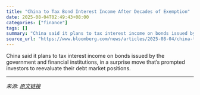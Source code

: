 ```yaml
---
title: "China to Tax Bond Interest Income After Decades of Exemption"
date: 2025-08-04T02:49:43+08:00
categories: ["finance"]
tags: []
summary: "China said it plans to tax interest income on bonds issued by the government and financial institutions, in a surprise move that’s prompted investors to reevaluate their debt market positions."
source_url: "https://www.bloomberg.com/news/articles/2025-08-04/china-to-tax-bond-interest-income-after-decades-of-exemption"
---
```


China said it plans to tax interest income on bonds issued by the government and financial institutions, in a surprise move that’s prompted investors to reevaluate their debt market positions.

---

*来源: [原文链接](https://www.bloomberg.com/news/articles/2025-08-04/china-to-tax-bond-interest-income-after-decades-of-exemption)*
